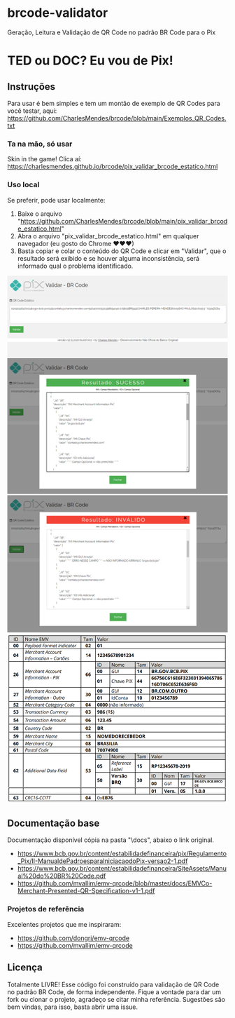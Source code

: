 # brcode-validator
Geração, Leitura e Validação de QR Code no padrão BR Code para o Pix

# TED ou DOC? Eu vou de Pix!

## Instruções
Para usar é bem simples e tem um montão de exemplo de QR Codes para você testar, aqui: https://github.com/CharlesMendes/brcode/blob/main/Exemplos_QR_Codes.txt

### Ta na mão, só usar
Skin in the game! Clica aí: https://charlesmendes.github.io/brcode/pix_validar_brcode_estatico.html

### Uso local
Se preferir, pode usar localmente:
1) Baixe o arquivo "https://github.com/CharlesMendes/brcode/blob/main/pix_validar_brcode_estatico.html"
2) Abra o arquivo "pix_validar_brcode_estatico.html" em qualquer navegador (eu gosto do Chrome ❤❤❤)
3) Basta copiar e colar o conteúdo do QR Code e clicar em "Validar", que o resultado será exibido e se houver alguma inconsistência, será informado qual o problema identificado.

![alt text](img/tuto_1.png)
![alt text](img/tuto_2.png)
![alt text](img/tuto_3.png)
![alt text](img/br_code_pix.png)

## Documentação base
Documentação disponível cópia na pasta "\docs\", abaixo o link original.
* https://www.bcb.gov.br/content/estabilidadefinanceira/pix/Regulamento_Pix/II-ManualdePadroesparaIniciacaodoPix-versao2-1.pdf
* https://www.bcb.gov.br/content/estabilidadefinanceira/SiteAssets/Manual%20do%20BR%20Code.pdf
* https://github.com/mvallim/emv-qrcode/blob/master/docs/EMVCo-Merchant-Presented-QR-Specification-v1-1.pdf

### Projetos de referência
Excelentes projetos que me inspiraram:
* https://github.com/dongri/emv-qrcode
* https://github.com/mvallim/emv-qrcode

## Licença
Totalmente LIVRE! Esse código foi construído para validação de QR Code no padrão BR Code, de forma independente. 
Fique a vontade para dar um fork ou clonar o projeto, agradeço se citar minha referência.
Sugestões são bem vindas, para isso, basta abrir uma issue.
